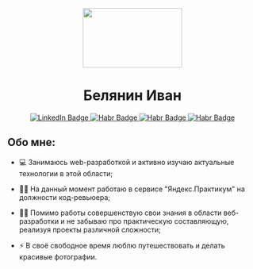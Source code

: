 <div id="header" align="center">
  <img src="https://media.giphy.com/media/L8K62iTDkzGX6/giphy.gif" width="200px" height="120px"/>
  <h1> Белянин Иван </h1>

  <div id="badges" align="center">
    <a href="your-linkedin-URL">
      <img src="https://img.shields.io/badge/LinkedIn-blue?style=for-the-badge&logo=linkedin&logoColor=white" alt="LinkedIn Badge"/>
    </a>
    <a href="https://hh.ru/resume/5d0b98e5ff08a511c70039ed1f496955546139">
      <img src="https://img.shields.io/badge/HeadHunter-red?style=for-the-badge" alt="Habr Badge"/>
    </a>
    <a href="https://career.habr.com/belyaninivanr">
      <img src="https://img.shields.io/badge/Habr-gray?logo=habr&logoColor=white&style=for-the-badge" alt="Habr Badge"/>
    </a>
    <a href="http://t.me/BelyaninIvan">
      <img src="https://img.shields.io/badge/Telegram-dodgerblue?logo=telegram&logoColor=white&style=for-the-badge" alt="Habr Badge"/>
    </a>
  </div>
  <img src="https://komarev.com/ghpvc/?username=BelyaninIvan&style=flat-square&color=blue" alt=""/>
</div>

<div id="main">
  <h2> Обо мне: </h2>
  
  - :computer: Занимаюсь web-разработкой и активно изучаю актуальные технологии в этой области;
  
  - :technologist: На данный момент работаю в сервисе "Яндекс.Практикум" на должности код-ревьюера;
  
  - :student: Помимо работы совершенствую свои знания в области веб-разработки и не забываю про практическую составляющую, реализуя проекты различной сложности;
  
  - :zap: В своё свободное время люблю путешествовать и делать красивые фотографии. 
</div>

<!--
**BelyaninIvan/BelyaninIvan** is a ✨ _special_ ✨ repository because its `README.md` (this file) appears on your GitHub profile.

Here are some ideas to get you started:

- 🔭 I’m currently working on ...
- 🌱 I’m currently learning ...
- 👯 I’m looking to collaborate on ...
- 🤔 I’m looking for help with ...
- 💬 Ask me about ...
- 📫 How to reach me: ...
- 😄 Pronouns: ...
- ⚡ Fun fact: ...
-->
